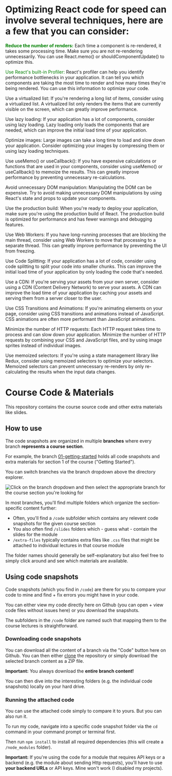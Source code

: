 # Optimizing React code for speed can involve several techniques, here are a few that you can consider:


<span style="color:green">**Reduce the number of renders:**</span> Each time a component is re-rendered, it takes some processing time. Make sure you are not re-rendering unnecessarily. You can use React.memo() or shouldComponentUpdate() to optimize this.

<span style="color:green">Use React's built-in Profiler:</span> React's profiler can help you identify performance bottlenecks in your application. It can tell you which components are taking the most time to render and how many times they're being rendered. You can use this information to optimize your code.

Use a virtualized list: If you're rendering a long list of items, consider using a virtualized list. A virtualized list only renders the items that are currently visible on the screen, which can greatly improve performance.

Use lazy loading: If your application has a lot of components, consider using lazy loading. Lazy loading only loads the components that are needed, which can improve the initial load time of your application.

Optimize images: Large images can take a long time to load and slow down your application. Consider optimizing your images by compressing them or using lazy loading techniques.

Use useMemo() or useCallback(): If you have expensive calculations or functions that are used in your components, consider using useMemo() or useCallback() to memoize the results. This can greatly improve performance by preventing unnecessary re-calculations.

Avoid unnecessary DOM manipulation: Manipulating the DOM can be expensive. Try to avoid making unnecessary DOM manipulations by using React's state and props to update your components.

Use the production build: When you're ready to deploy your application, make sure you're using the production build of React. The production build is optimized for performance and has fewer warnings and debugging features.

Use Web Workers: If you have long-running processes that are blocking the main thread, consider using Web Workers to move that processing to a separate thread. This can greatly improve performance by preventing the UI from freezing.

Use Code Splitting: If your application has a lot of code, consider using code splitting to split your code into smaller chunks. This can improve the initial load time of your application by only loading the code that's needed.

Use a CDN: If you're serving your assets from your own server, consider using a CDN (Content Delivery Network) to serve your assets. A CDN can improve the load time of your application by caching your assets and serving them from a server closer to the user.

Use CSS Transitions and Animations: If you're animating elements on your page, consider using CSS transitions and animations instead of JavaScript. CSS animations are often more performant than JavaScript animations.

Minimize the number of HTTP requests: Each HTTP request takes time to process and can slow down your application. Minimize the number of HTTP requests by combining your CSS and JavaScript files, and by using image sprites instead of individual images.

Use memoized selectors: If you're using a state management library like Redux, consider using memoized selectors to optimize your selectors. Memoized selectors can prevent unnecessary re-renders by only re-calculating the results when the input data changes.

# Course Code & Materials

This repository contains the course source code and other extra materials like slides.

## How to use

The code snapshots are organized in multiple **branches** where every branch **represents a course section**.

For example, the branch [01-getting-started](https://github.com/academind/react-complete-guide-code/tree/01-getting-started) holds all code snapshots and extra materials for section 1 of the course ("Getting Started").

You can switch branches via the branch dropdown above the directory explorer.

![Click on the branch dropdown and then select the appropriate branch for the course section you're looking for](./selecting-a-branch.jpg)

In most branches, you'll find multiple folders which organize the section-specific content further:

- Often, you'll find a `/code` subfolder which contains any relevent code snapshots for the given course section
- You also often find `/slides` folders which - guess what - contain the slides for the module
- `/extra-files` typically contains extra files like `.css` files that might be attached to individual lectures in that course module

The folder names should generally be self-explanatory but also feel free to simply click around and see which materials are available.

## Using code snapshots

Code snapshots (which you find in `/code`) are there for you to compare your code to mine and find + fix errors you might have in your code.

You can either view my code directly here on Github (you can open + view code files without issues here) or you download the snapshots.

The subfolders in the `/code` folder are named such that mapping them to the course lectures is straightforward.

### Downloading code snapshots

You can download all the content of a branch via the "Code" button here on Github. You can then either [clone](https://docs.github.com/en/github/creating-cloning-and-archiving-repositories/cloning-a-repository) the repository or simply download the selected branch content as a ZIP file.

**Important:** You always download the **entire branch content!**

You can then dive into the interesting folders (e.g. the individual code snapshots) locally on your hard drive.

### Running the attached code

You can use the attached code simply to compare it to yours. But you can also run it.

To run my code, navigate into a specific code snapshot folder via the `cd` command in your command prompt or terminal first.

Then run `npm install` to install all required dependencies (this will create a `/node_modules` folder).

**Important:** If you're using the code for a module that requires API keys or a backend (e.g. the module about sending Http requests), you'll have to use **your backend URLs** or API keys. Mine won't work (I disabled my projects).

